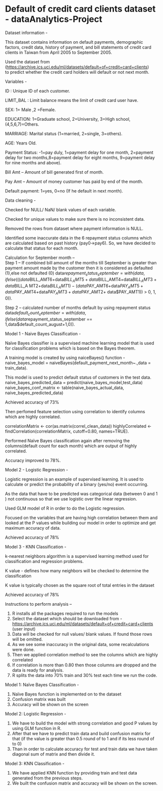# Default of credit card clients dataset - dataAnalytics-Project

Dataset information - 

This dataset contains information on default payments, demographic factors, credit data, history of payment, and bill statements of credit card clients in Taiwan from April 2005 to September 2005.

Used the dataset from (https://archive.ics.uci.edu/ml/datasets/default+of+credit+card+clients) to predict whether the credit card holders will default or not next month.

Variables - 

ID : Unique ID of each customer. 

LIMIT_BAL : Limit balance means the limit of credit card user have.

SEX: 1= Male ,2 =Female. 

EDUCATION: 1=Graduate school, 2=University, 3=High school, (4,5,6,7)=Others. 

MARRIAGE: Marital status (1=married, 2=single, 3=others). 

AGE: Years Old. 

Payment Status: -1=pay duly, 1=payment delay for one month, 2=payment delay for two months,8=payment delay for eight months, 9=payment delay for nine months and above). 

Bill Amt – Amount of bill generated first of month. 

Pay Amt – Amount of money customer has paid by end of the month. 

Default payment: 1=yes, 0=no (If he default in next month). 


Data cleaning - 

Checked for NULL/ NaN/ blank values of each variable. 

Checked for unique values to make sure there is no inconsistent data. 

Removed the rows from dataset where payment information is NULL. 

Identified some inaccurate data in the 6 repayment status columns which are calculated based on past history (pay0->pay6). So, we have decided to calculate that status for each month. 

Calculation for September month –       
Step 1 – If combined bill amount of the months till September is greater than payment amount made by the customer then it is considered as defaulted (1),else not defaulted (0)
	data$repayment_status_september = with(data, 	ifelse(((data$BILL_AMT6+data$BILL_AMT5+data$BILL_AMT4+data$BILL_AMT3+data$BILL_A	MT2+data$BILL_AMT1)-	(data$PAY_AMT6+data$PAY_AMT5+data$PAY_AMT4+data$PAY_AMT3+data$PAY_AMT2+	data$PAY_AMT1)) > 0, 1, 0)). 
	
Step 2 – calculated number of months default by using repayment status
	data$default_count_september = with(data,ifelse(data$repayment_status_september == 	1,data$default_count_august+1,0)). 



Model 1 - Naive Bayes Classification -

Naïve Bayes classifier is a supervised machine learning model that is used for classification problems which is based on the Bayes theorem.

A training model is created by using naiceBayes() function - naive_bayes_model = naiveBayes(default_payment_next_month~.,data = train_data). 

This model is used to predict default status of customers in the test data.  
	naive_bayes_predicted_data = predict(naive_bayes_model,test_data)
	naive_bayes_conf_matrix <- table(naive_bayes_actual_data, 	naive_bayes_predicted_data)
	
Achieved accuracy of 73%   

Then perfomed feature selection using correlation to identify columns which are highly correlated.

correlationMatrix <- 	cor(as.matrix(correl_clean_data))
	highlyCorrelated <- 	findCorrelation(correlationMatrix, 	cutoff=0.80, 	names=TRUE). 
  
Performed Naïve Bayes classification again after removing the columns(default count for each month) which are output of highly correlated.

Accuracy improved to 78%. 

Model 2 - Logistic Regression -

Logistic regression is an example of supervised learning. It is used to calculate or predict the probability of a binary (yes/no) event occurring.

As the data that have to be predicted was categorical data (between 0 and 1 ) not continuous so that we use logistic over the linear regression.

Used GLM model of R in order to do the Logistic regression.

Focused on the variables that are having high correlation between them and looked at the P values while building our model in order to optimize and get maximum accuracy of data.

Achieved accuracy of 78%

Model 3 - KNN Classification - 

k-nearest neighbors algorithm is a supervised learning method used for classification and regression problems.

K value - defines how many neighbors will be checked to determine the classification

K value is typically chosen as the square root of total entries in the dataset

Achieved accuracy of 78%



Instructions to perform analysis – 
1.	R installs all the packages required to run the models
2.	Select the dataset which should be downloaded from - https://archive.ics.uci.edu/ml/datasets/default+of+credit+card+clients (user input)
3.	Data will be checked for null values/ blank values. If found those rows will be omitted.
4.	As we see some inaccuracy in the original data, some recalculations were done.
5.	Then we applied correlation method to see the columns which are highly correlated
6.	If correlation is more than 0.80 then those columns are dropped and the data is ready for analysis.
7.	R splits the data into 70% train and 30% test each time we run the code.  

Model 1: Naïve Bayes Classification - 
1.	Naïve Bayes function is implemented on to the dataset
2.	Confusion matrix was built
3.	Accuracy will be shown on the screen

Model 2: Logistic Regression -
1.	We have to build the model with strong correlation and good P values by using GLM function in R.
2.	After that we have to predict train data and build confusion matrix for that (if the value is greater than 0.5 round of to 1 and if its less round of to 0)
3.	Than in order to calculate accuracy for test and train data we have taken diagonal sum of matrix and then divide it. 

Model 3: KNN Classification -
1.	We have applied KNN function by providing train and test data generated from the previous steps.
2.	We built the confusion matrix and accuracy will be shown on the screen.


